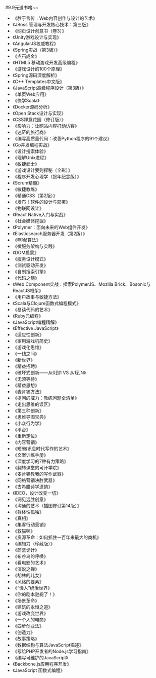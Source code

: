 #9.9元送书咯~~


 - 《胜于言传：Web内容创作与设计的艺术》
 - 《JBoss 管理与开发核心技术：第三版》
 - 《网页设计创意书（卷3）》
 - 《Unity游戏设计与实现》
 - 《AngularJS权威教程》
 - 《Spring实战（第3版）》
 - 《点石成金》
 - 《HTML5 移动游戏开发高级编程》
 - 《游戏设计的100个原理》
 - 《Spring源码深度解析》
 - 《C++ Templates中文版》
 - 《JavaScript高级程序设计（第3版）》
 - 《单页Web应用》
 - 《快学Scala》
 - 《Docker源码分析》
 - 《Open Stack设计与实现》
 - 《CSS禅意花园（修订版）》
 - 《影响力：让网站内容打动访客》
 - 《迷茫的旅行商》
 - 《编写高质量代码：改善Python程序的91个建议》
 - 《Go并发编程实战》
 - 《设计搜索体验》
 - 《理解Unix进程》
 - 《敏捷武士》
 - 《游戏设计要则探秘（全彩）》
 - 《程序开发心理学（银年纪念版）》
 - 《Scrum精髓》
 - 《敏捷教练》
 - 《精通CSS（第2版）》
 - 《发布！软件的设计与部署》
 - 《物联网设计》
 - 《React Native入门与实战》
 - 《社会媒体挖掘》
 - 《Polymer：面向未来的Web组件开发》
 - 《Elasticsearch服务器开发（第2版）》
 - 《啊哈!算法》
 - 《微服务架构与实践》
 - 《DOM启蒙》
 - 《服务设计模式》
 - 《测试驱动开发》
 - 《自制搜索引擎》
 - 《代码之髓》
 - 《Web Component实战：探索PolymerJS、Mozilla Brick、Bosonic与ReactJS框架》
 - 《用户故事与敏捷方法》
 - 《Scala与Clojure函数式编程模式》
 - 《易读代码的艺术》
 - 《Ruby元编程》
 - 《JavaScript编程精解》
 - 《Effective JavaScript》
 - 《适应性创新》
 - 《家用游戏机简史》
 - 《游戏化思维》
 - 《一线之间》
 - 《新世界》
 - 《精益招聘》
 - 《破坏式创新——从0到1 VS 从1到N》
 - 《无须等待》
 - 《精益思想》
 - 《麦肯锡方法》
 - 《提问的威力：教练问题全清单》
 - 《走出思维的误区》
 - 《第三种创新》
 - 《思维导图宝典》
 - 《小众行为学》
 - 《平台》
 - 《重新定位》
 - 《内容营销》
 - 《短!微讯息时代写作的艺术》
 - 《文案训练手册》
 - 《深度学习的7种有力策略》
 - 《翻转课堂的可汗学院》
 - 《麦肯锡教我的写作武器》
 - 《网络营销决胜武器》
 - 《古希腊诗学遗韵》
 - 《IDEO，设计改变一切》
 - 《洞见远胜创意》
 - 《沟通的艺术（插图修订第14版）》
 - 《群体性孤独》
 - 《真相》
 - 《集客行动营销》
 - 《救猫咪》
 - 《资源革命：如何抓住一百年来最大的商机》
 - 《编辑力（珍藏版）》
 - 《蔚蓝诡计》
 - 《布谷鸟的呼唤》
 - 《看电影的艺术》
 - 《演说之禅》
 - 《胡林的儿女》
 - 《风格的要素》
 - 《“懒人”统治世界》
 - 《你的剧本逊毙了！》
 - 《场景革命》
 - 《建筑的永恒之道》
 - 《游戏改变世界》
 - 《一个人的电商》
 - 《四步创业法》
 - 《创造力》
 - 《故事策略》
 - 《数据结构与算法JavaScript描述》
 - 《写给PHP开发者的Node.js学习指南》
 - 《编写可维护的JavaScript》
 - 《Backbone.js应用程序开发》
 - 《JavaScript 函数式编程》
 